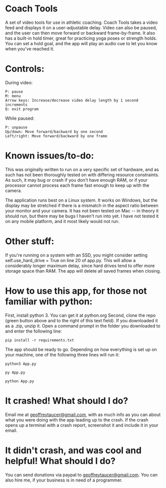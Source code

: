 # Coach Tools
A set of video tools for use in athletic coaching. Coach Tools takes a video feed and displays it on a user-adjustable delay. Video can also be paused, and the user can then move forward or backward frame-by-frame.
It also has a built-in hold timer, great for practicing yoga poses or strength holds. You can set a hold goal, and the app will play an audio cue to let you know when you've reached it.

# Controls:
During video:

```
P: pause
M: menu
Arrow keys: Increase/decrease video delay length by 1 second increments
Q: exit program
```

While paused:

```
P: unpause
Up/down: Move forward/backward by one second
Left/right: Move forward/backward by one frame
```
  
# Known issues/to-do:
This was originally written to run on a very specific set of hardware, and as such has not been thoroughly tested on with differing resource constraints. As such, it may bug or crash if you don't have enough RAM, or if your processor cannot process each frame fast enough to keep up with the camera.

The application runs best on a Linux system. It works on Windows, but the display may be stretched if there is a mismatch in the aspect ratio between your monitor and your camera. It has not been tested on Mac -- in theory it should run, but there may be bugs I haven't run into yet. I have not tested it on any mobile platform, and it most likely would not run.

# Other stuff:
If you're running on a system with an SSD, you might consider setting self.use_hard_drive = True on line 20 of app.py. This will allow a considerably longer maximum delay, since hard drives tend to offer more storage space than RAM. The app will delete all saved frames when closing.

# How to use this app, for those not familiar with python:
First, install python 3. You can get it at python.org
Second, clone the repo (green button above and to the right of this text field). If you downloaded it as a .zip, unzip it.
Open a command prompt in the folder you downloaded to and enter the following line:

```pip install -r requirements.txt```

The app should be ready to go. Depending on how everything is set up on your machine, one of the following three lines will run it:

```python3 App.py```

```py App.py```

```python App.py```

# It crashed! What should I do?
Email me at geoffreytaucer@gmail.com, with as much info as you can about what you were doing with the app leading up to the crash. If the crash opens up a terminal with a crash report, screenshot it and include it in your email.

# It didn't crash, and was cool and helpful! What should I do?
You can send donations via paypal to geoffreytaucer@gmail.com. You can also hire me, if your business is in need of a programmer.
